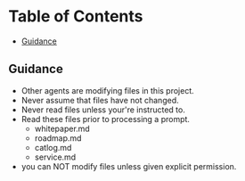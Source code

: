 # Table of Contents

- [Guidance](#guidance)

## Guidance

  * Other agents are modifying files in this project.
  * Never assume that files have not changed.
  * Never read files unless your're instructed to.
  * Read these files prior to processing a prompt.
    * whitepaper.md
    * roadmap.md
    * catlog.md
    * service.md
  * you can NOT modify files unless given explicit permission.
